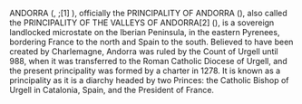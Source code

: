 ANDORRA (, ;[1] ), officially the PRINCIPALITY OF ANDORRA (), also called the PRINCIPALITY OF THE VALLEYS OF ANDORRA[2] (), is a sovereign landlocked microstate on the Iberian Peninsula, in the eastern Pyrenees, bordering France to the north and Spain to the south. Believed to have been created by Charlemagne, Andorra was ruled by the Count of Urgell until 988, when it was transferred to the Roman Catholic Diocese of Urgell, and the present principality was formed by a charter in 1278. It is known as a principality as it is a diarchy headed by two Princes: the Catholic Bishop of Urgell in Catalonia, Spain, and the President of France.
